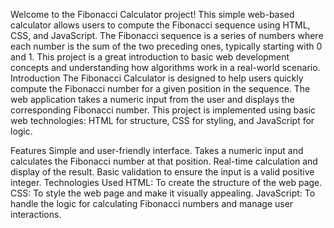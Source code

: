 Welcome to the Fibonacci Calculator project! This simple web-based calculator allows users to compute the Fibonacci sequence using HTML, CSS, and JavaScript. The Fibonacci sequence is a series of numbers where each number is the sum of the two preceding ones, typically starting with 0 and 1. This project is a great introduction to basic web development concepts and understanding how algorithms work in a real-world scenario.
Introduction
The Fibonacci Calculator is designed to help users quickly compute the Fibonacci number for a given position in the sequence. The web application takes a numeric input from the user and displays the corresponding Fibonacci number. This project is implemented using basic web technologies: HTML for structure, CSS for styling, and JavaScript for logic.

Features
Simple and user-friendly interface.
Takes a numeric input and calculates the Fibonacci number at that position.
Real-time calculation and display of the result.
Basic validation to ensure the input is a valid positive integer.
Technologies Used
HTML: To create the structure of the web page.
CSS: To style the web page and make it visually appealing.
JavaScript: To handle the logic for calculating Fibonacci numbers and manage user interactions.
